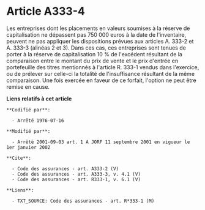 # Article A333-4

Les entreprises dont les placements en valeurs soumises à la réserve de capitalisation ne dépassent pas 750 000 euros à la
date de l'inventaire, peuvent ne pas appliquer les dispositions prévues aux articles A. 333-2 et A. 333-3 (alinéas 2 et 3).
Dans ces cas, ces entreprises sont tenues de porter à la réserve de capitalisation 10 % de l'excédent résultant de la
comparaison entre le montant du prix de vente et le prix d'entrée en portefeuille des titres mentionnés à l'article R. 333-1
vendus dans l'exercice, ou de prélever sur celle-ci la totalité de l'insuffisance résultant de la même comparaison. Une fois
exercée en faveur de ce forfait, l'option ne peut être remise en cause.

**Liens relatifs à cet article**

	**Codifié par**:

	  - Arrêté 1976-07-16

	**Modifié par**:

	  - Arrêté 2001-09-03 art. 1 A JORF 11 septembre 2001 en vigueur le 1er janvier 2002

	**Cite**:

	  - Code des assurances - art. A333-2 (V)
	  - Code des assurances - art. A333-3, v. 4.1 (V)
	  - Code des assurances - art. R333-1, v. 6.1 (V)

	**Liens**:

	  - TXT_SOURCE: Code des assurances - art. R*333-1 (M)
